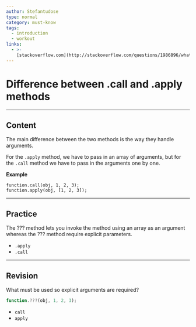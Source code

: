 ```yaml
---
author: Stefantudose
type: normal
category: must-know
tags:
  - introduction
  - workout
links:
  - >-
    [stackoverflow.com](http://stackoverflow.com/questions/1986896/what-is-the-difference-between-call-and-apply){website}
---
```


# Difference between **.call** and **.apply** methods


---

## Content

The main difference between the two methods is the way they handle arguments.

For the `.apply` method, we have to pass in an array of arguments, but for the `.call` method we have to pass in the arguments one by one.

**Example**

```plain-text
function.call(obj, 1, 2, 3);
function.apply(obj, [1, 2, 3]);
```


---

## Practice

The ??? method lets you invoke the method using an array as an argument whereas the ??? method require explicit parameters.

- `.apply`
- `.call`


---

## Revision

What must be used so explicit arguments are required?

```javascript
function.???(obj, 1, 2, 3);
```

- `call`
- `apply`
 
